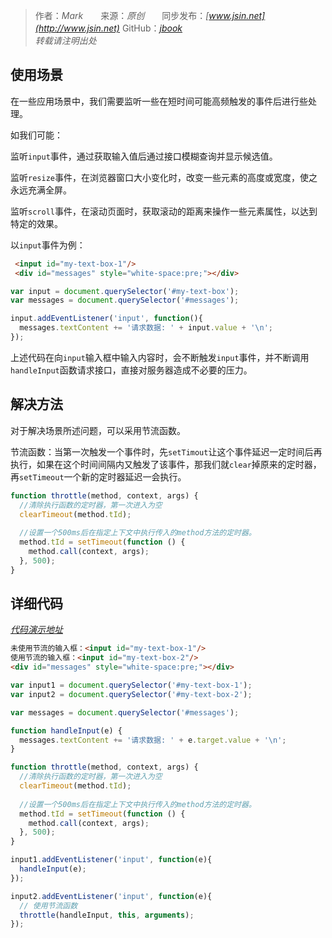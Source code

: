 > 作者：*Mark*　　来源：*原创*　　同步发布：*[www.jsin.net](http://www.jsin.net)*  GitHub：*[jbook](https://github.com/15088134140/jbook/tree/master/doc)*  
> *转载请注明出处*   

## 使用场景
在一些应用场景中，我们需要监听一些在短时间可能高频触发的事件后进行些处理。

如我们可能：

监听`input`事件，通过获取输入值后通过接口模糊查询并显示候选值。

监听`resize`事件，在浏览器窗口大小变化时，改变一些元素的高度或宽度，使之永远充满全屏。

监听`scroll`事件，在滚动页面时，获取滚动的距离来操作一些元素属性，以达到特定的效果。

以`input`事件为例：
```html 
 <input id="my-text-box-1"/>
 <div id="messages" style="white-space:pre;"></div>
```
```js
var input = document.querySelector('#my-text-box');
var messages = document.querySelector('#messages');

input.addEventListener('input', function(){
  messages.textContent += '请求数据: ' + input.value + '\n';
});

```
上述代码在向`input`输入框中输入内容时，会不断触发`input`事件，并不断调用`handleInput`函数请求接口，直接对服务器造成不必要的压力。

## 解决方法
对于解决场景所述问题，可以采用节流函数。

节流函数：当第一次触发一个事件时，先`setTimout`让这个事件延迟一定时间后再执行，如果在这个时间间隔内又触发了该事件，那我们就`clear`掉原来的定时器，再`setTimeout`一个新的定时器延迟一会执行。

```js
function throttle(method, context, args) {
  //清除执行函数的定时器，第一次进入为空
  clearTimeout(method.tId); 
  
  //设置一个500ms后在指定上下文中执行传入的method方法的定时器。
  method.tId = setTimeout(function () {
    method.call(context, args);
  }, 500);
}
```

## 详细代码
*[代码演示地址](https://jsfiddle.net/qq352593779/0ytxsc7q/28/)*

```html 
未使用节流的输入框：<input id="my-text-box-1"/>
使用节流的输入框：<input id="my-text-box-2"/>
<div id="messages" style="white-space:pre;"></div>
```

```js
var input1 = document.querySelector('#my-text-box-1');
var input2 = document.querySelector('#my-text-box-2');

var messages = document.querySelector('#messages');

function handleInput(e) {
  messages.textContent += '请求数据: ' + e.target.value + '\n';
}

function throttle(method, context, args) {
  //清除执行函数的定时器，第一次进入为空
  clearTimeout(method.tId); 
  
  //设置一个500ms后在指定上下文中执行传入的method方法的定时器。
  method.tId = setTimeout(function () {
    method.call(context, args);
  }, 500);
}

input1.addEventListener('input', function(e){
  handleInput(e);
});

input2.addEventListener('input', function(e){
  // 使用节流函数
  throttle(handleInput, this, arguments);
});
```
